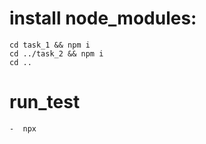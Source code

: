 # install node_modules:
    cd task_1 && npm i
    cd ../task_2 && npm i
    cd ..

# run_test
    -  npx 